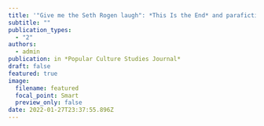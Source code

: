 ```yaml
---
title: '"Give me the Seth Rogen laugh": *This Is the End* and parafictional persona'
subtitle: ""
publication_types:
  - "2"
authors:
  - admin
publication: in *Popular Culture Studies Journal*
draft: false
featured: true
image:
  filename: featured
  focal_point: Smart
  preview_only: false
date: 2022-01-27T23:37:55.896Z
---
```

